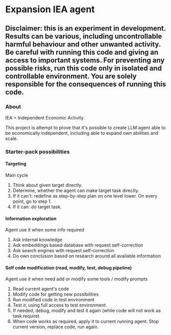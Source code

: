 # Expansion IEA agent

## Disclaimer: this is an experiment in development. Results can be various, including uncontrollable harmful behaviour and other unwanted activity. Be careful with running this code and giving an access to important systems. For preventing any possible risks, run this code only in isolated and controllable environment. You are solely responsible for the consequences of running this code. 

### About

IEA = Independent Economic Activity 

This project is attempt to prove that it's possible to create LLM agent able to be economically independent, including able to expand own abilities and scale.

### Starter-pack possibilities

#### Targeting
Main cycle
1. Think about given target directly. 
2. Determine, whether the agent can make target task directly.
3. If it can't: redefine as step-by-step plan on one level lower. On every point, go to step 1.
4. If it can: do target task.


#### Information exploration
Agent use it when some info required
1. Ask internal knowledge
2. Ask embeddings based database with request self-correction
3. Ask search engines with request self-correction
4. Do own conclusion based on research around all available information


#### Self code modification (read, modify, test, debug pipeline)
Agent use it when need add or modify some tools / modify prompts
1. Read current agent's code
2. Modify code for getting new possibilities
3. Run modified code in test environment
4. Test it, using full access to test environment.
5. If needed, debug, modify and test it again (while code will not work as task require)
6. When code works as required, apply it to current running agent. Stop current version, replace code, run again.

